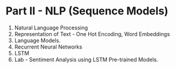 # Part II - NLP (Sequence Models)

1. Natural Language Processing
2. Representation of Text - One Hot Encoding, Word Embeddings
3. Language Models.
4. Recurrent Neural Networks
5. LSTM
6. Lab - Sentiment Analysis using LSTM Pre-trained Models.

